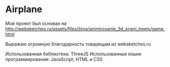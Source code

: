 # Airplane
Мой проект был основан на http://websketches.ru/assets/files/blog/animirovanie_3d_sceni_treejs/game.html

Выражаю огромную благодарность товарищам из websketches.ru 

Использованная библиотека: ThreeJS
Использованные языки программирования: JavaScript, HTML и CSS
